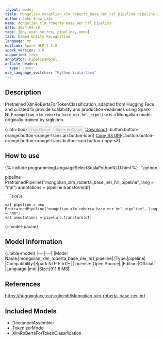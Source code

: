 ```yaml
---
layout: model
title: Mongolian mongolian_xlm_roberta_base_ner_hrl_pipeline pipeline XlmRoBertaForTokenClassification from srglnjmb
author: John Snow Labs
name: mongolian_xlm_roberta_base_ner_hrl_pipeline
date: 2024-09-20
tags: [mn, open_source, pipeline, onnx]
task: Named Entity Recognition
language: mn
edition: Spark NLP 5.5.0
spark_version: 3.0
supported: true
annotator: PipelineModel
article_header:
  type: cover
use_language_switcher: "Python-Scala-Java"
---
```


## Description

Pretrained XlmRoBertaForTokenClassification, adapted from Hugging Face and curated to provide scalability and production-readiness using Spark NLP.`mongolian_xlm_roberta_base_ner_hrl_pipeline` is a Mongolian model originally trained by srglnjmb.

{:.btn-box}
<button class="button button-orange" disabled>Live Demo</button>
<button class="button button-orange" disabled>Open in Colab</button>
[Download](https://s3.amazonaws.com/auxdata.johnsnowlabs.com/public/models/mongolian_xlm_roberta_base_ner_hrl_pipeline_mn_5.5.0_3.0_1726843541770.zip){:.button.button-orange.button-orange-trans.arr.button-icon}
[Copy S3 URI](s3://auxdata.johnsnowlabs.com/public/models/mongolian_xlm_roberta_base_ner_hrl_pipeline_mn_5.5.0_3.0_1726843541770.zip){:.button.button-orange.button-orange-trans.button-icon.button-copy-s3}

## How to use



<div class="tabs-box" markdown="1">
{% include programmingLanguageSelectScalaPythonNLU.html %}
```python

pipeline = PretrainedPipeline("mongolian_xlm_roberta_base_ner_hrl_pipeline", lang = "mn")
annotations =  pipeline.transform(df)   

```
```scala

val pipeline = new PretrainedPipeline("mongolian_xlm_roberta_base_ner_hrl_pipeline", lang = "mn")
val annotations = pipeline.transform(df)

```
</div>

{:.model-param}
## Model Information

{:.table-model}
|---|---|
|Model Name:|mongolian_xlm_roberta_base_ner_hrl_pipeline|
|Type:|pipeline|
|Compatibility:|Spark NLP 5.5.0+|
|License:|Open Source|
|Edition:|Official|
|Language:|mn|
|Size:|911.8 MB|

## References

https://huggingface.co/srglnjmb/Mongolian-xlm-roberta-base-ner-hrl

## Included Models

- DocumentAssembler
- TokenizerModel
- XlmRoBertaForTokenClassification